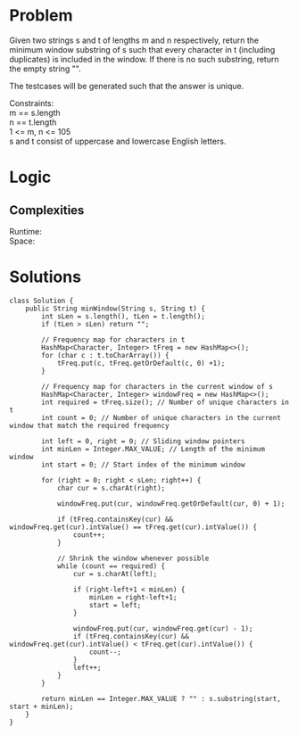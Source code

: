 # Problem
Given two strings s and t of lengths m and n respectively, return the minimum window 
substring of s such that every character in t (including duplicates) is included in the window. If there is no such substring, return the empty string "".

The testcases will be generated such that the answer is unique.

Constraints:  
m == s.length  
n == t.length  
1 <= m, n <= 105  
s and t consist of uppercase and lowercase English letters.

# Logic

## Complexities
Runtime:     
Space: 

# Solutions
```
class Solution {
    public String minWindow(String s, String t) {
        int sLen = s.length(), tLen = t.length();
        if (tLen > sLen) return "";

        // Frequency map for characters in t
        HashMap<Character, Integer> tFreq = new HashMap<>();
        for (char c : t.toCharArray()) {
            tFreq.put(c, tFreq.getOrDefault(c, 0) +1);
        }

        // Frequency map for characters in the current window of s
        HashMap<Character, Integer> windowFreq = new HashMap<>();
        int required = tFreq.size(); // Number of unique characters in t
        int count = 0; // Number of unique characters in the current window that match the required frequency

        int left = 0, right = 0; // Sliding window pointers
        int minLen = Integer.MAX_VALUE; // Length of the minimum window
        int start = 0; // Start index of the minimum window

        for (right = 0; right < sLen; right++) {
            char cur = s.charAt(right);

            windowFreq.put(cur, windowFreq.getOrDefault(cur, 0) + 1);

            if (tFreq.containsKey(cur) && windowFreq.get(cur).intValue() == tFreq.get(cur).intValue()) {
                count++;
            }

            // Shrink the window whenever possible
            while (count == required) {
                cur = s.charAt(left);

                if (right-left+1 < minLen) {
                    minLen = right-left+1;
                    start = left;
                }

                windowFreq.put(cur, windowFreq.get(cur) - 1);
                if (tFreq.containsKey(cur) && windowFreq.get(cur).intValue() < tFreq.get(cur).intValue()) {
                    count--;
                }
                left++;
            }
        }

        return minLen == Integer.MAX_VALUE ? "" : s.substring(start, start + minLen);
    }
}
```